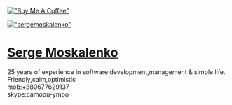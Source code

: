 [!["Buy Me A Coffee"](https://www.buymeacoffee.com/assets/img/custom_images/orange_img.png)](https://www.buymeacoffee.com/sergemoskalenko)

[!["sergemoskalenko"](https://avatars.githubusercontent.com/u/1941586?v=4)](https://github.com/sergemoskalenko) 

<a href=https://github.com/sergemoskalenko> <h1> Serge Moskalenko </h1> </a>

25 years of experience in software development,management & simple life. Friendly,calm,optimistic<br> mob:+380677629137<br> skype:camopu-ympo 


